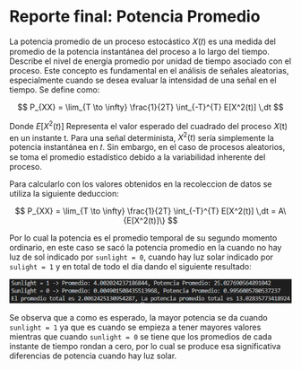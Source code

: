 # Reporte final: Potencia Promedio
La potencia promedio de un proceso estocástico 𝑋(𝑡) es una medida del promedio de la potencia instantánea del proceso a lo largo del tiempo. Describe el nivel de energía promedio por unidad de tiempo asociado con el proceso. Este concepto es fundamental en el análisis de señales aleatorias, especialmente cuando se desea evaluar la intensidad de una señal en el tiempo.
 Se define como:

$$ P_{XX} = \lim_{T \to \infty} \frac{1}{2T} \int_{-T}^{T} E[X^2(t)] \,dt $$

Donde  $E[X^2(t)]$  Representa el valor esperado del cuadrado del proceso 𝑋(t) en un instante t. Para una señal determinista, $X^2(t)$ sería simplemente la potencia instantánea en 𝑡. Sin embargo, en el caso de procesos aleatorios, se toma el promedio estadístico debido a la variabilidad inherente del proceso. 

Para calcularlo con los valores obtenidos en la recoleccion de datos se utiliza la siguiente deduccion:

$$ P_{XX} = \lim_{T \to \infty} \frac{1}{2T} \int_{-T}^{T} E[X^2(t)] \,dt = A\{E[X^2(t)]\} $$

Por lo cual la potencia es el promedio temporal de su segundo momento ordinario, en este caso se sacó la potencia promedio en la cuando no hay luz de sol indicado por `sunlight = 0`, cuando hay luz solar indicado por `sulight = 1` y en total de todo el dia dando el siguiente resultado:


![Histograma de variable_1](img/potenciaResultado.png)

Se observa que a como es esperado, la mayor potencia se da cuando `sunlight = 1` ya que es cuando se empieza a tener mayores valores mientras que cuando `sunlight = 0` se tiene que los promedios de cada instante de tiempo rondan a cero, por lo cual se produce esa significativa diferencias de potencia cuando hay luz solar.